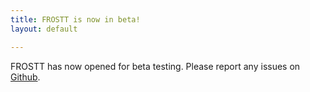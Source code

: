 ```yaml
---
title: FROSTT is now in beta!
layout: default

---
```


FROSTT has now opened for beta testing. Please report any issues on
[Github](https://github.com/frostt-tensor/frostt-tensor.github.io/).

